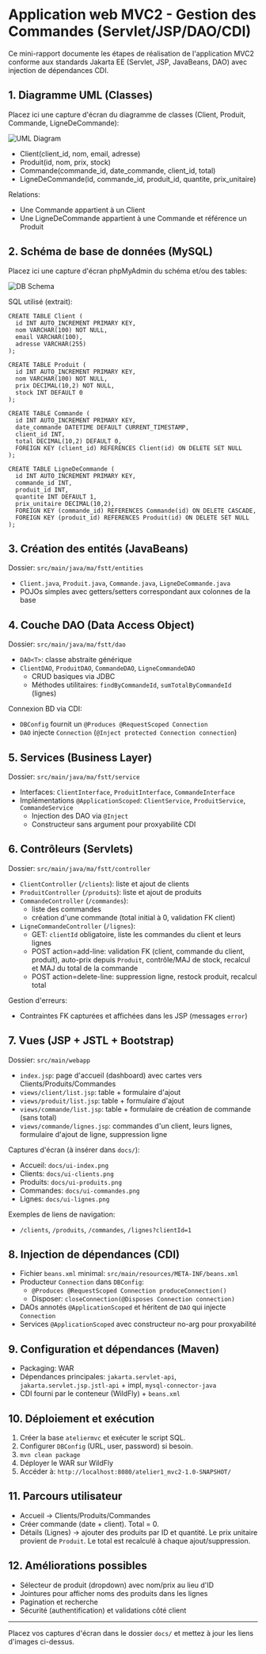 # Application web MVC2 - Gestion des Commandes (Servlet/JSP/DAO/CDI)

Ce mini-rapport documente les étapes de réalisation de l'application MVC2 conforme aux standards Jakarta EE (Servlet, JSP, JavaBeans, DAO) avec injection de dépendances CDI.

## 1. Diagramme UML (Classes)

Placez ici une capture d'écran du diagramme de classes (Client, Produit, Commande, LigneDeCommande):

![UML Diagram](docs/uml.png)

- Client(client_id, nom, email, adresse)
- Produit(id, nom, prix, stock)
- Commande(commande_id, date_commande, client_id, total)
- LigneDeCommande(id, commande_id, produit_id, quantite, prix_unitaire)

Relations:
- Une Commande appartient à un Client
- Une LigneDeCommande appartient à une Commande et référence un Produit

## 2. Schéma de base de données (MySQL)

Placez ici une capture d'écran phpMyAdmin du schéma et/ou des tables:

![DB Schema](docs/db.png)

SQL utilisé (extrait):
```
CREATE TABLE Client (
  id INT AUTO_INCREMENT PRIMARY KEY,
  nom VARCHAR(100) NOT NULL,
  email VARCHAR(100),
  adresse VARCHAR(255)
);

CREATE TABLE Produit (
  id INT AUTO_INCREMENT PRIMARY KEY,
  nom VARCHAR(100) NOT NULL,
  prix DECIMAL(10,2) NOT NULL,
  stock INT DEFAULT 0
);

CREATE TABLE Commande (
  id INT AUTO_INCREMENT PRIMARY KEY,
  date_commande DATETIME DEFAULT CURRENT_TIMESTAMP,
  client_id INT,
  total DECIMAL(10,2) DEFAULT 0,
  FOREIGN KEY (client_id) REFERENCES Client(id) ON DELETE SET NULL
);

CREATE TABLE LigneDeCommande (
  id INT AUTO_INCREMENT PRIMARY KEY,
  commande_id INT,
  produit_id INT,
  quantite INT DEFAULT 1,
  prix_unitaire DECIMAL(10,2),
  FOREIGN KEY (commande_id) REFERENCES Commande(id) ON DELETE CASCADE,
  FOREIGN KEY (produit_id) REFERENCES Produit(id) ON DELETE SET NULL
);
```

## 3. Création des entités (JavaBeans)

Dossier: `src/main/java/ma/fstt/entities`

- `Client.java`, `Produit.java`, `Commande.java`, `LigneDeCommande.java`
- POJOs simples avec getters/setters correspondant aux colonnes de la base

## 4. Couche DAO (Data Access Object)

Dossier: `src/main/java/ma/fstt/dao`

- `DAO<T>`: classe abstraite générique
- `ClientDAO`, `ProduitDAO`, `CommandeDAO`, `LigneCommandeDAO`
  - CRUD basiques via JDBC
  - Méthodes utilitaires: `findByCommandeId`, `sumTotalByCommandeId` (lignes)

Connexion BD via CDI:
- `DBConfig` fournit un `@Produces @RequestScoped Connection`
- `DAO` injecte `Connection` (`@Inject protected Connection connection`)

## 5. Services (Business Layer)

Dossier: `src/main/java/ma/fstt/service`

- Interfaces: `ClientInterface`, `ProduitInterface`, `CommandeInterface`
- Implémentations `@ApplicationScoped`: `ClientService`, `ProduitService`, `CommandeService`
  - Injection des DAO via `@Inject`
  - Constructeur sans argument pour proxyabilité CDI

## 6. Contrôleurs (Servlets)

Dossier: `src/main/java/ma/fstt/controller`

- `ClientController` (`/clients`): liste et ajout de clients
- `ProduitController` (`/produits`): liste et ajout de produits
- `CommandeController` (`/commandes`):
  - liste des commandes
  - création d'une commande (total initial à 0, validation FK client)
- `LigneCommandeController` (`/lignes`):
  - GET: `clientId` obligatoire, liste les commandes du client et leurs lignes
  - POST action=add-line: validation FK (client, commande du client, produit), auto-prix depuis `Produit`, contrôle/MAJ de stock, recalcul et MAJ du total de la commande
  - POST action=delete-line: suppression ligne, restock produit, recalcul total

Gestion d'erreurs:
- Contraintes FK capturées et affichées dans les JSP (messages `error`)

## 7. Vues (JSP + JSTL + Bootstrap)

Dossier: `src/main/webapp`

- `index.jsp`: page d'accueil (dashboard) avec cartes vers Clients/Produits/Commandes
- `views/client/list.jsp`: table + formulaire d'ajout
- `views/produit/list.jsp`: table + formulaire d'ajout
- `views/commande/list.jsp`: table + formulaire de création de commande (sans total)
- `views/commande/lignes.jsp`: commandes d'un client, leurs lignes, formulaire d'ajout de ligne, suppression ligne

Captures d'écran (à insérer dans `docs/`):
- Accueil: `docs/ui-index.png`
- Clients: `docs/ui-clients.png`
- Produits: `docs/ui-produits.png`
- Commandes: `docs/ui-commandes.png`
- Lignes: `docs/ui-lignes.png`

Exemples de liens de navigation:
- `/clients`, `/produits`, `/commandes`, `/lignes?clientId=1`

## 8. Injection de dépendances (CDI)

- Fichier `beans.xml` minimal: `src/main/resources/META-INF/beans.xml`
- Producteur `Connection` dans `DBConfig`:
  - `@Produces @RequestScoped Connection produceConnection()`
  - Disposer: `closeConnection(@Disposes Connection connection)`
- DAOs annotés `@ApplicationScoped` et héritent de `DAO` qui injecte `Connection`
- Services `@ApplicationScoped` avec constructeur no-arg pour proxyabilité

## 9. Configuration et dépendances (Maven)

- Packaging: WAR
- Dépendances principales: `jakarta.servlet-api`, `jakarta.servlet.jsp.jstl-api` + impl, `mysql-connector-java`
- CDI fourni par le conteneur (WildFly) + `beans.xml`

## 10. Déploiement et exécution

1. Créer la base `ateliermvc` et exécuter le script SQL.
2. Configurer `DBConfig` (URL, user, password) si besoin.
3. `mvn clean package`
4. Déployer le WAR sur WildFly
5. Accéder à: `http://localhost:8080/atelier1_mvc2-1.0-SNAPSHOT/`

## 11. Parcours utilisateur

- Accueil → Clients/Produits/Commandes
- Créer commande (date + client). Total = 0.
- Détails (Lignes) → ajouter des produits par ID et quantité. Le prix unitaire provient de `Produit`. Le total est recalculé à chaque ajout/suppression.

## 12. Améliorations possibles

- Sélecteur de produit (dropdown) avec nom/prix au lieu d'ID
- Jointures pour afficher noms des produits dans les lignes
- Pagination et recherche
- Sécurité (authentification) et validations côté client

---

Placez vos captures d'écran dans le dossier `docs/` et mettez à jour les liens d'images ci-dessus.
